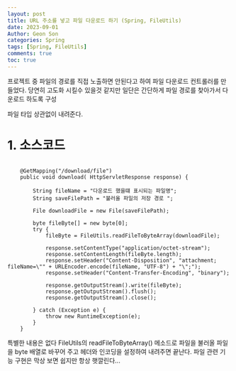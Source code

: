 ```yaml
---
layout: post
title: URL 주소를 넣고 파일 다운로드 하기 (Spring, FileUtils)
date: 2023-09-01
Author: Geon Son
categories: Spring
tags: [Spring, FileUtils]
comments: true
toc: true    
---
```


프로젝트 중 파일의 경로를 직접 노출하면 안된다고 하여 파일 다운로드 컨트롤러를 만들었다.
당연히 고도화 시킬수 있을것 같지만 일단은 간단하게 파일 경로를 찾아가서 다운로드 하도록 구성

파일 타입 상관없이 내려준다. 

# 1. 소스코드

~~~

    @GetMapping("/download/file")
    public void download( HttpServletResponse response) {
        
        String fileName = "다운로드 했을떄 표시되는 파일명";
        String saveFilePath = "불러올 파일의 저장 경로 ";

        File downloadFile = new File(saveFilePath);

        byte fileByte[] = new byte[0];
        try {
            fileByte = FileUtils.readFileToByteArray(downloadFile);

            response.setContentType("application/octet-stream");
            response.setContentLength(fileByte.length);
            response.setHeader("Content-Disposition", "attachment; fileName=\"" + URLEncoder.encode(fileName, "UTF-8") + "\";");
            response.setHeader("Content-Transfer-Encoding", "binary");

            response.getOutputStream().write(fileByte);
            response.getOutputStream().flush();
            response.getOutputStream().close();

        } catch (Exception e) {
            throw new RuntimeException(e);
        }
    }
~~~

특별한 내용은 없다 FileUtils의 readFileToByteArray() 메소드로 파일을 불러올 파일을 byte 배열로 바꾸어 주고 헤더와 인코딩을 설정하여 내려주면 끝난다.
파일 관련 기능 구현은 막상 보면 쉽지만 항상 햇깔린다...









